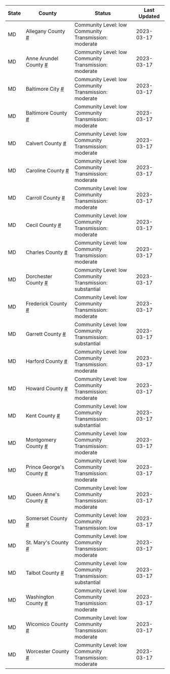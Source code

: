 State | County | Status | Last Updated
--- | --- | --- | --- 
MD | Allegany County <a href="#allegany_county">#</a> | <a name="allegany_county"></a>Community Level: low<br/>Community Transmission: moderate | 2023-03-17
MD | Anne Arundel County <a href="#anne_arundel_county">#</a> | <a name="anne_arundel_county"></a>Community Level: low<br/>Community Transmission: moderate | 2023-03-17
MD | Baltimore City <a href="#baltimore_city">#</a> | <a name="baltimore_city"></a>Community Level: low<br/>Community Transmission: moderate | 2023-03-17
MD | Baltimore County <a href="#baltimore_county">#</a> | <a name="baltimore_county"></a>Community Level: low<br/>Community Transmission: moderate | 2023-03-17
MD | Calvert County <a href="#calvert_county">#</a> | <a name="calvert_county"></a>Community Level: low<br/>Community Transmission: moderate | 2023-03-17
MD | Caroline County <a href="#caroline_county">#</a> | <a name="caroline_county"></a>Community Level: low<br/>Community Transmission: moderate | 2023-03-17
MD | Carroll County <a href="#carroll_county">#</a> | <a name="carroll_county"></a>Community Level: low<br/>Community Transmission: moderate | 2023-03-17
MD | Cecil County <a href="#cecil_county">#</a> | <a name="cecil_county"></a>Community Level: low<br/>Community Transmission: moderate | 2023-03-17
MD | Charles County <a href="#charles_county">#</a> | <a name="charles_county"></a>Community Level: low<br/>Community Transmission: moderate | 2023-03-17
MD | Dorchester County <a href="#dorchester_county">#</a> | <a name="dorchester_county"></a>Community Level: low<br/>Community Transmission: substantial | 2023-03-17
MD | Frederick County <a href="#frederick_county">#</a> | <a name="frederick_county"></a>Community Level: low<br/>Community Transmission: moderate | 2023-03-17
MD | Garrett County <a href="#garrett_county">#</a> | <a name="garrett_county"></a>Community Level: low<br/>Community Transmission: substantial | 2023-03-17
MD | Harford County <a href="#harford_county">#</a> | <a name="harford_county"></a>Community Level: low<br/>Community Transmission: moderate | 2023-03-17
MD | Howard County <a href="#howard_county">#</a> | <a name="howard_county"></a>Community Level: low<br/>Community Transmission: moderate | 2023-03-17
MD | Kent County <a href="#kent_county">#</a> | <a name="kent_county"></a>Community Level: low<br/>Community Transmission: substantial | 2023-03-17
MD | Montgomery County <a href="#montgomery_county">#</a> | <a name="montgomery_county"></a>Community Level: low<br/>Community Transmission: moderate | 2023-03-17
MD | Prince George's County <a href="#prince_george's_county">#</a> | <a name="prince_george's_county"></a>Community Level: low<br/>Community Transmission: moderate | 2023-03-17
MD | Queen Anne's County <a href="#queen_anne's_county">#</a> | <a name="queen_anne's_county"></a>Community Level: low<br/>Community Transmission: moderate | 2023-03-17
MD | Somerset County <a href="#somerset_county">#</a> | <a name="somerset_county"></a>Community Level: low<br/>Community Transmission: low | 2023-03-17
MD | St. Mary's County <a href="#st._mary's_county">#</a> | <a name="st._mary's_county"></a>Community Level: low<br/>Community Transmission: moderate | 2023-03-17
MD | Talbot County <a href="#talbot_county">#</a> | <a name="talbot_county"></a>Community Level: low<br/>Community Transmission: substantial | 2023-03-17
MD | Washington County <a href="#washington_county">#</a> | <a name="washington_county"></a>Community Level: low<br/>Community Transmission: moderate | 2023-03-17
MD | Wicomico County <a href="#wicomico_county">#</a> | <a name="wicomico_county"></a>Community Level: low<br/>Community Transmission: moderate | 2023-03-17
MD | Worcester County <a href="#worcester_county">#</a> | <a name="worcester_county"></a>Community Level: low<br/>Community Transmission: moderate | 2023-03-17

